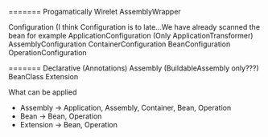 ======= Progamatically
Wirelet
AssemblyWrapper

Configuration  (I think Configuration is to late...We have already scanned the bean for example
  ApplicationConfiguration (Only ApplicationTransformer)
  AssemblyConfiguration
  ContainerConfiguration
  BeanConfiguration
  OperationConfiguration

======= Declarative (Annotations)
Assembly  (BuildableAssembly only???)    
BeanClass
Extension

What can be applied
* Assembly  -> Application, Assembly, Container, Bean, Operation
* Bean      -> Bean, Operation
* Extension -> Bean, Operation